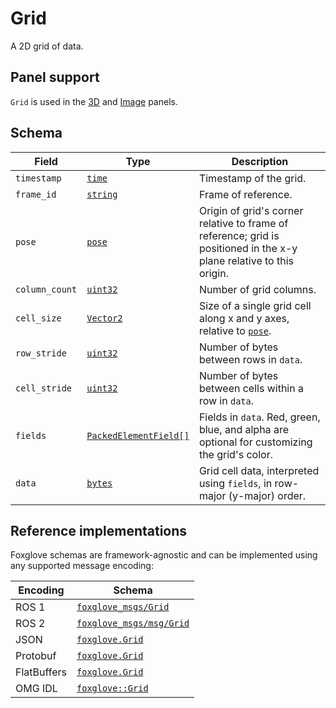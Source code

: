 # Grid

A 2D grid of data.

## Panel support

<!--TODO: Link missing documentation when available-->

`Grid` is used in the [3D](../panels/3d-panel.md) and [Image](#) panels.

## Schema

| Field          | Type                                                | Description                                                                                                          |
| -------------- | --------------------------------------------------- | -------------------------------------------------------------------------------------------------------------------- |
| `timestamp`    | [`time`](./built-in-types.md#time)                  | Timestamp of the grid.                                                                                               |
| `frame_id`     | [`string`](./built-in-types.md#string)              | Frame of reference.                                                                                                  |
| `pose`         | [`pose`](./pose.md)                                 | Origin of grid's corner relative to frame of reference; grid is positioned in the x-y plane relative to this origin. |
| `column_count` | [`uint32`](./built-in-types.md#uint32)              | Number of grid columns.                                                                                              |
| `cell_size`    | [`Vector2`](./vector2.md)                           | Size of a single grid cell along x and y axes, relative to [`pose`](./pose.md).                                      |
| `row_stride`   | [`uint32`](./built-in-types.md#uint32)              | Number of bytes between rows in `data`.                                                                              |
| `cell_stride`  | [`uint32`](./built-in-types.md#uint32)              | Number of bytes between cells within a row in `data`.                                                                |
| `fields`       | [`PackedElementField[]`](./packed-element-field.md) | Fields in `data`. Red, green, blue, and alpha are optional for customizing the grid's color.                         |
| `data`         | [`bytes`](./built-in-types.md#bytes)                | Grid cell data, interpreted using `fields`, in row-major (y-major) order.                                            |

## Reference implementations

Foxglove schemas are framework-agnostic and can be implemented using any supported message encoding:

| Encoding    | Schema                   |
| ----------- | ------------------------ |
| ROS 1       | [`foxglove_msgs/Grid`](https://github.com/foxglove/foxglove-sdk/blob/main/schemas/ros1/Grid.msg) |
| ROS 2       | [`foxglove_msgs/msg/Grid`](https://github.com/foxglove/foxglove-sdk/blob/main/schemas/ros2/Grid.msg) |
| JSON        | [`foxglove.Grid`](https://github.com/foxglove/foxglove-sdk/blob/main/schemas/jsonschema/Grid.json) |
| Protobuf    | [`foxglove.Grid`](https://github.com/foxglove/foxglove-sdk/blob/main/schemas/proto/foxglove/Grid.proto) |
| FlatBuffers | [`foxglove.Grid`](https://github.com/foxglove/foxglove-sdk/blob/main/schemas/flatbuffer/Grid.fbs) |
| OMG IDL     | [`foxglove::Grid`](https://github.com/foxglove/foxglove-sdk/blob/main/schemas/omgidl/foxglove/Grid.idl) |

